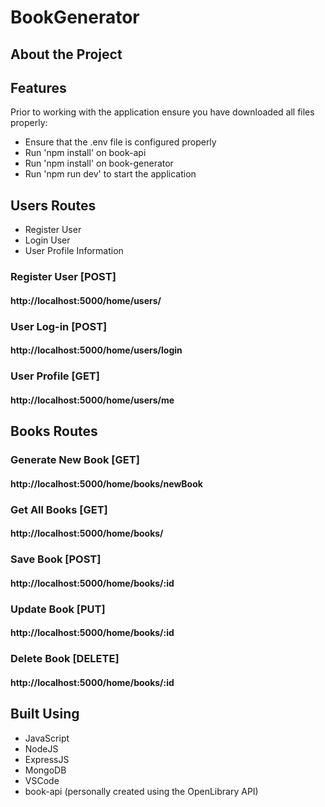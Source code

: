 # BookGenerator

## About the Project
## Features
Prior to working with the application ensure you have downloaded all files properly:
- Ensure that the .env file is configured properly
- Run 'npm install' on book-api
- Run 'npm install' on book-generator
- Run 'npm run dev' to start the application

## Users Routes
- Register User
- Login User
- User Profile Information

### Register User [POST]
#### http://localhost:5000/home/users/

### User Log-in [POST]
#### http://localhost:5000/home/users/login

### User Profile [GET]
#### http://localhost:5000/home/users/me

## Books Routes
### Generate New Book [GET]
#### http://localhost:5000/home/books/newBook

### Get All Books [GET]
#### http://localhost:5000/home/books/

### Save Book [POST]
#### http://localhost:5000/home/books/:id

### Update Book [PUT]
#### http://localhost:5000/home/books/:id

### Delete Book [DELETE]
#### http://localhost:5000/home/books/:id


## Built Using
- JavaScript
- NodeJS
- ExpressJS
- MongoDB
- VSCode
- book-api (personally created using the OpenLibrary API)

